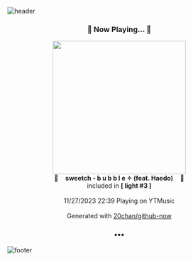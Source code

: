 ![header](https://capsule-render.vercel.app/api?type=wave&height=170&section=header&fontColor=090707&fontAlignX=45&fontAlignY=65&fontSize=100)

<h3 align="center">🎵 Now Playing... 🎵</h3>
<p align="center">
  <a href="https://music.youtube.com/watch?v=Zt58EeBijBM">
    <img width="300" src="https://lh3.googleusercontent.com/qinv3LenedbvI-sDV9H_1h0eBX2nedPOjfaHg9dYmuHQVVabw_36CVnuA1wgZR3FlocS_yC9KMazHTc">
  </a>
  <br>
  🎵&nbsp&nbsp&nbsp <b>sweetch - b u b b l e ✧ (feat. Haedo)</b> &nbsp&nbsp&nbsp🎵
  <br>
  included in <b>[ light #3 ]</b>
  
  <br />
  <br />
  11/27/2023 22:39 Playing on YTMusic
  <br />
  <br />
  Generated with <a href="https://github.com/20chan/github-now">20chan/github-now</a>
</p>

<h3 align="center">•••</h3>

![footer](https://capsule-render.vercel.app/api?type=wave&height=150&section=footer)

